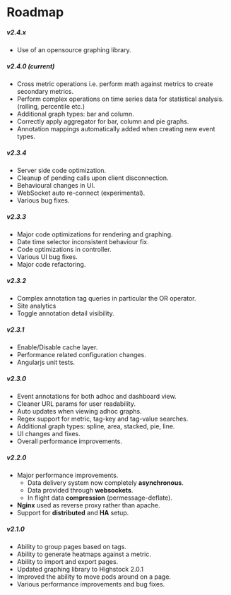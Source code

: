Roadmap
=======

##### v2.4.x
- Use of an opensource graphing library.

##### v2.4.0 (current)
- Cross metric operations i.e. perform math against metrics to create secondary metrics.
- Perform complex operations on time series data for statistical analysis. (rolling, percentile etc.)
- Additional graph types: bar and column.
- Correctly apply aggregator for bar, column and pie graphs.
- Annotation mappings automatically added when creating new event types.

##### v2.3.4
- Server side code optimization.
- Cleanup of pending calls upon client disconnection.
- Behavioural changes in UI.
- WebSocket auto re-connect (experimental).
- Various bug fixes.

##### v2.3.3
- Major code optimizations for rendering and graphing.
- Date time selector inconsistent behaviour fix.
- Code optimizations in controller.
- Various UI bug fixes.
- Major code refactoring.

##### v2.3.2
- Complex annotation tag queries in particular the OR operator.
- Site analytics
- Toggle annotation detail visibility.

##### v2.3.1
- Enable/Disable cache layer.
- Performance related configuration changes.
- Angularjs unit tests.

##### v2.3.0
- Event annotations for both adhoc and dashboard view.
- Cleaner URL params for user readability.
- Auto updates when viewing adhoc graphs.
- Regex support for metric, tag-key and tag-value searches.
- Additional graph types: spline, area, stacked, pie, line.
- UI changes and fixes.
- Overall performance improvements.

##### v2.2.0
- Major performance improvements.
	- Data delivery system now completely **asynchronous**.
	- Data provided through **websockets**.
	- In flight data **compression** (permessage-deflate).
- **Nginx** used as reverse proxy rather than apache.
- Support for **distributed** and **HA** setup.

##### v2.1.0
- Ability to group pages based on tags.
- Ability to generate heatmaps against a metric.
- Ability to import and export pages.
- Updated graphing library to Highstock 2.0.1
- Improved the ability to move pods around on a page.
- Various performance improvements and bug fixes.
